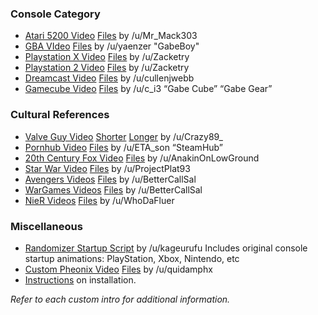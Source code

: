 ### Console Category
* [Atari 5200 Video](https://www.reddit.com/r/SteamDeckBootVids/comments/x082w8/atari_5200_inspired_splash_screen_download_link/) [Files](https://drive.google.com/file/d/1UQ9i_GMJ6WuAwFeMERZrc4WJkDFXXTeC/view?usp=sharing) by /u/Mr_Mack303
* [GBA VIdeo](https://www.reddit.com/r/SteamDeck/comments/wjxhqh/gabe_boy_steam_deck_intro_video_oc/) [Files](https://drive.google.com/file/d/11J-aax4mXrRBYpUMfZvA4iET01E4Vlw9/view) by /u/yaenzer "GabeBoy"
* [Playstation X Video](https://www.reddit.com/r/SteamDeck/comments/wxucdc/heres_my_custom_ps1_intro_on_my_deck/) [Files](https://drive.google.com/drive/folders/1pVX0Omc4Okd5r3tcsknWmAaOjx4RkkuX?usp=sharing) by /u/Zacketry
* [Playstation 2 Video](https://www.reddit.com/r/SteamDeck/comments/wyglhl/here_is_my_custom_ps2_steam_deck_intro/) [Files](https://drive.google.com/file/d/1-zbG81E6dI_FwFBaBPGzBiisEMgCdM0S/view) by /u/Zacketry
* [Dreamcast Video](https://www.reddit.com/r/SteamDeck/comments/wkwv2a/boot_animation_steamcast/) [Files](https://drive.google.com/drive/folders/1r320xF8M75S73z7D7cEDWMXFNjp1msNO) by /u/cullenjwebb
* [Gamecube Video](https://www.reddit.com/r/SteamDeck/comments/t7h3de/gabegear_splashscreen_for_steam_deck_very/) [Files](https://drive.google.com/drive/folders/1RvEaA-1OXsAbuNpHHVQGNXoXZDeVushn) by /u/c_i3 “Gabe Cube” “Gabe Gear” 

### Cultural References
* [Valve Guy Video](https://www.reddit.com/r/SteamDeckBootVids/comments/x11rev/the_original_valve_startup/) [Shorter](https://drive.google.com/drive/folders/187VgUv_Cg6a0IJr_-2h6YfLdk9KJShQo?usp=sharing) [Longer](https://drive.google.com/drive/folders/1UcuoH8gjZRRRX6i8VqnoNUN178s5M_ow) by /u/Crazy89_
* [Pornhub Video](https://www.reddit.com/r/SteamDeck/comments/wx41ue/steamhub_community_boot_video/) [Files](https://github.com/TheAyuwoki/Steamhub) by /u/ETA_son “SteamHub”
* [20th Century Fox Video](https://www.reddit.com/r/SteamDeck/comments/wzrk7w/20th_century_fox_boot_video/) [Files](https://gofile.io/d/QWh1cB) by /u/AnakinOnLowGround 
* [Star War Video](https://www.reddit.com/r/SteamDeck/comments/wvt045/star_wars_boot_video/) [Files](https://drive.google.com/file/d/1P1XSzr1Dzjw0OsngOW9FVxVbTHbKNtuA/view?usp=drivesdk) by /u/ProjectPlat93
* [Avengers Videos](https://www.reddit.com/r/SteamDeck/comments/wyfg48/i_decided_to_make_an_avengers_startup_animation/) [Files](https://drive.google.com/file/d/1Gg3UiuWuOGqmtnuMCKKWMymr7E9HuJQM/view?usp=sharing) by /u/BetterCallSal
* [WarGames Videos](https://www.reddit.com/r/SteamDeck/comments/x0stp0/as_requested_i_made_an_intro_inspired_by_wargames/) [Files](https://drive.google.com/file/d/1O3H_9hTJJFOuyaGWrCkI996OK8s_ITDZ/view) by /u/BetterCallSal
* [NieR Videos](https://www.reddit.com/r/SteamDeck/comments/wyo0ps/nier_automata_boot_screen_video/) [Files](https://www.reddit.com/r/SteamDeck/comments/wyo0ps/nier_automata_boot_screen_video/ilxsnli/) by /u/WhoDaFluer



### Miscellaneous

* [Randomizer Startup Script](https://www.reddit.com/r/SteamDeckTricks/comments/wdnxiv/new_release_steamdeck_startup_animations_random/) by /u/kageurufu Includes original console startup animations: PlayStation, Xbox, Nintendo, etc
* [Custom Pheonix Video](https://www.reddit.com/r/SteamDeck/comments/wz7un4/custom_steam_deck_intro_phoenix_links_in_comment/) [Files](https://drive.google.com/file/d/1o-35GXXmBkmpgCTPOqsY3ItQoVxVt-xV/view?usp=sharing) by /u/quidamphx
* [Instructions](https://www.reddit.com/r/SteamDeck/comments/weh66b/i_found_out_an_easy_way_to_change_your_bootup/) on installation. 

*Refer to each custom intro for additional information.*